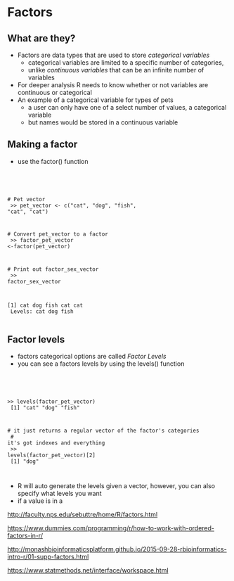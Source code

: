 # Factors 

## What are they? 
- Factors are data types that are used to store *categorical variables*
   - categorical variables are limited to a specific number of categories, 
   - unlike *continuous variables* that can be an infinite number of variables
- For deeper analysis R needs to know whether or not variables are continuous or categorical
- An example of a categorical variable for types of pets 
   - a user can only have one of a select number of values, a categorical variable
   - but names would be stored in a continuous variable

## Making a factor
 - use the factor() function

</ul>
<br/>
<div class='overflow'>
<div class="console">
<code>

\# Pet vector<br />
\>> pet_vector <- c("cat", "dog", "fish", "cat", "cat")<br />

\# Convert pet_vector to a factor<br />
\>> factor_pet_vector <-factor(pet_vector)<br />

\# Print out factor_sex_vector<br />
\>> factor_sex_vector<br />


[1] cat dog fish cat cat <br /> 
Levels: cat dog fish<br />
</code>
</div> 
</div> 


## Factor levels 
- factors categorical options are called *Factor Levels* 
- you can see a factors levels by using the levels() function 
 
</ul>
 <br/>
<div class='overflow'>
<div class="console">
<code>

\>> levels(factor_pet_vector)<br />
[1] "cat"  "dog"  "fish"

\# it just returns a regular vector of the factor's categories<br />
\# it's got indexes and everything<br />
\>> levels(factor_pet_vector)[2]<br />
[1] "dog" 
 
</code>
</div> 
</div>  

- R will auto generate the levels given a vector, however, you can also specify what 
  levels you want 
- if a value is in a 

http://faculty.nps.edu/sebuttre/home/R/factors.html

https://www.dummies.com/programming/r/how-to-work-with-ordered-factors-in-r/

http://monashbioinformaticsplatform.github.io/2015-09-28-rbioinformatics-intro-r/01-supp-factors.html

https://www.statmethods.net/interface/workspace.html